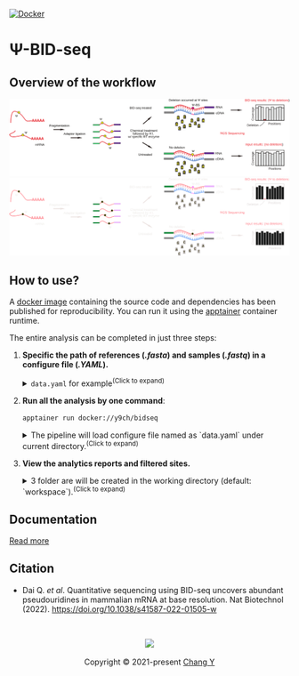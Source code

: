 [![Docker](https://img.shields.io/docker/pulls/y9ch/bidseq.svg)](https://hub.docker.com/r/y9ch/bidseq)

# &Psi;-BID-seq

## Overview of the workflow

<p align="center">
  <a href="https://y9c.github.io/pseudoU-BIDseq/Overall-Workflow#gh-light-mode-only">
    <img src="./docs/scheme.svg" />
  </a>
  <a href="https://y9c.github.io/pseudoU-BIDseq/Overall-Workflow#gh-dark-mode-only">
    <img src="./docs/scheme_dark.svg" />
  </a>
</p>

## How to use?

A [docker image](https://hub.docker.com/r/y9ch/bidseq) containing the source code and dependencies has been published for reproducibility. You can run it using the [apptainer](https://apptainer.org/help) container runtime.

The entire analysis can be completed in just three steps:

1. **Specific the path of references (_.fasta_) and samples (_.fastq_) in a configure file (_.YAML_).**

   <details>
     <summary><code>data.yaml</code> for example<sup>(Click to expand)</sup></summary>

   ```yaml
   reference:
     contamination:
       fa: ./ref/contamination.fa
     genes:
       fa: ./ref/genes.fa
     genome:
       fa: /data/reference/genome/Mus_musculus/GRCm39.fa
       star: /data/reference/genome/Mus_musculus/star/GRCm39.release108

   samples:
     mESCWT-rep1-input:
       data:
         - R1: ./test/IP16.fastq.gz
       group: mESCWT
       treated: false
     mESCWT-rep1-treated:
       data:
         - R1: ./test/IP4.fastq.gz
       group: mESCWT
       treated: true
     mESCWT-rep2-treated:
       data:
         - R1: ./test/IP5.fastq.gz
       group: mESCWT
       treated: true
   ```

   You can copy and edit from this [template](test/data.yaml).

   _Read the [documentation](https://y9c.github.io/pseudoU-BIDseq/Step-by-step-instruction.html#refer-rawdata-and-references-in-the-configuration-file) on how to customize._

   </details>

2. **Run all the analysis by one command**:

   ```bash
   apptainer run docker://y9ch/bidseq
   ```

    <details>
      <summary>The pipeline will load configure file named as `data.yaml` under current directory.<sup>(Click to expand)</sup></summary>

   - Customized configure file with `-c` argument. (default: `data.yaml`)
   - Customized number of jobs/cores in parallel `-j` argument. (default: `48`)

   _Read the [documentation](https://y9c.github.io/pseudoU-BIDseq/Step-by-step-instruction.html#customized-analysis-parameters) on how to customize._

   </details>

3. **View the analytics reports and filtered sites.**

    <details>
      <summary>3 folder are will be created in the working directory (default: `workspace`).<sup>(Click to expand)</sup></summary>

   <code>
   ├── align_bam
   ├── <b>report_reads</b>
   └── <b>filter_sites</b>
   </code>

   - trimming, mapping, deduping reports are in `report_reads` folder, with key numbers in all the steps reported in one webpage<sup>([example](https://y9c.github.io/pseudoU-BIDseq/readsStats))</sup>.
   - filtered sites for &Psi; sites detection are in `filter_sites` folder. These sites are only passed the _simplest filtering_, you can apply customized threshold into them based your data type and quality.
   - processed mapping results (_.bam_) are in `align_bam` folder. You can zoom into location that you interested in IGV.

   </details>

## Documentation

[Read more](https://y9c.github.io/pseudoU-BIDseq)

## Citation

- Dai Q. _et al_. Quantitative sequencing using BID-seq uncovers abundant pseudouridines in mammalian mRNA at base resolution. Nat Biotechnol (2022). https://doi.org/10.1038/s41587-022-01505-w

&nbsp;

<p align="center">
  <img
    src="https://raw.githubusercontent.com/catppuccin/catppuccin/dev/assets/footers/gray0_ctp_on_line.svg?sanitize=true"
  />
</p>
<p align="center">
  Copyright &copy; 2021-present
  <a href="https://github.com/y9c" target="_blank">Chang Y</a>
</p>
<p align="center">
  <a href="https://github.com/y9c/pseudoU-BIDseq/blob/master/LICENSE"
    ><img
      src="https://img.shields.io/static/v1.svg?style=for-the-badge&label=License&message=GPLv3&logoColor=d9e0ee&colorA=282a36&colorB=c678d
  /></a>
</p>
